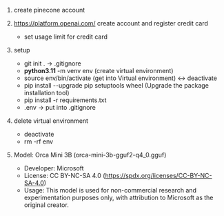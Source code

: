 1. create pinecone account

2. https://platform.openai.com/ create account and register credit card

   - set usage limit for credit card

3. setup

   - git init . -> .gitignore
   - **python3.11** -m venv env (create virtual environment)
   - source env/bin/activate (get into Virtual environment) ↔︎ deactivate
   - pip install --upgrade pip setuptools wheel (Upgrade the package installation tool)
   - pip install -r requirements.txt
   - .env → put into .gitignore

4. delete virtual environment

   - deactivate
   - rm -rf env

5. Model: Orca Mini 3B (orca-mini-3b-gguf2-q4_0.gguf)
   - Developer: Microsoft
   - License: CC BY-NC-SA 4.0 (https://spdx.org/licenses/CC-BY-NC-SA-4.0)
   - Usage: This model is used for non-commercial research and experimentation purposes only, with attribution to Microsoft as the original creator.
